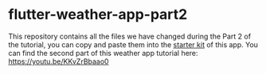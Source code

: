 # flutter-weather-app-part2

This repository contains all the files we have changed during the Part 2 of the tutorial, you can copy and paste them into the [starter kit](https://github.com/mercihohmann/flutter-weather-app-starterkit) of this app. You can find the second part of this weather app tutorial here: https://youtu.be/KKvZrBbaao0
